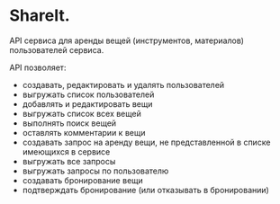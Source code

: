 # ShareIt.

API сервиса для аренды вещей (инструментов, материалов) пользователей сервиса. 

API позволяет: 
 - создавать, редактировать и удалять пользователей
 - выгружать список пользователей
 - добавлять и редактировать вещи
 - выгружать список всех вещей
 - выполнять поиск вещей
 - оставлять комментарии к вещи
 - создавать запрос на аренду вещи, не представленной в списке имеющихся в сервисе
 - выгружать все запросы
 - выгружать запросы по пользователю
 - создавать бронирование вещи
 - подтверждать бронирование (или отказывать в бронировании)
